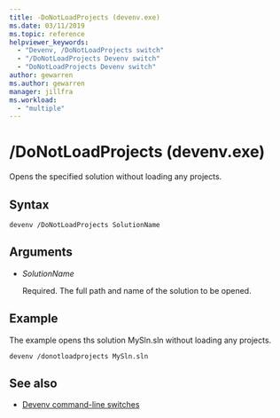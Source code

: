 ```yaml
---
title: -DoNotLoadProjects (devenv.exe)
ms.date: 03/11/2019
ms.topic: reference
helpviewer_keywords:
  - "Devenv, /DoNotLoadProjects switch"
  - "/DoNotLoadProjects Devenv switch"
  - "DoNotLoadProjects Devenv switch"
author: gewarren
ms.author: gewarren
manager: jillfra
ms.workload:
  - "multiple"
---
```

# /DoNotLoadProjects (devenv.exe)

Opens the specified solution without loading any projects.

## Syntax

```shell
devenv /DoNotLoadProjects SolutionName
```

## Arguments

- *SolutionName*

  Required. The full path and name of the solution to be opened.

## Example

The example opens ths solution MySln.sln without loading any projects.

```shell
devenv /donotloadprojects MySln.sln
```

## See also

- [Devenv command-line switches](../../ide/reference/devenv-command-line-switches.md)
